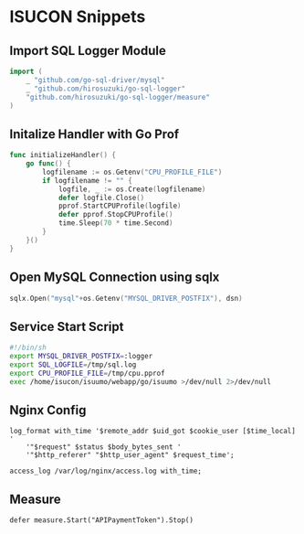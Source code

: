 # ISUCON Snippets

## Import SQL Logger Module

```go
import (
	_ "github.com/go-sql-driver/mysql"
	_ "github.com/hirosuzuki/go-sql-logger"
   	"github.com/hirosuzuki/go-sql-logger/measure"
)
```

## Initalize Handler with Go Prof

```go
func initializeHandler() {
	go func() {
		logfilename := os.Getenv("CPU_PROFILE_FILE")
		if logfilename != "" {
			logfile, _ := os.Create(logfilename)
			defer logfile.Close()
			pprof.StartCPUProfile(logfile)
			defer pprof.StopCPUProfile()
			time.Sleep(70 * time.Second)
		}
	}()
}
```

## Open MySQL Connection using sqlx

```go
sqlx.Open("mysql"+os.Getenv("MYSQL_DRIVER_POSTFIX"), dsn)
```

## Service Start Script

```sh:start.sh
#!/bin/sh
export MYSQL_DRIVER_POSTFIX=:logger
export SQL_LOGFILE=/tmp/sql.log
export CPU_PROFILE_FILE=/tmp/cpu.pprof
exec /home/isucon/isuumo/webapp/go/isuumo >/dev/null 2>/dev/null
```

## Nginx Config

```nginx
log_format with_time '$remote_addr $uid_got $cookie_user [$time_local] '
    '"$request" $status $body_bytes_sent '
    '"$http_referer" "$http_user_agent" $request_time';

access_log /var/log/nginx/access.log with_time;
```

## Measure

```
defer measure.Start("APIPaymentToken").Stop()
```